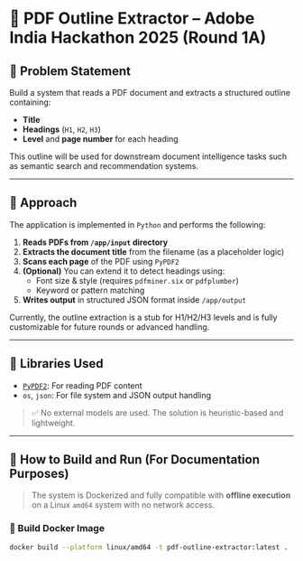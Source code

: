 # 📄 PDF Outline Extractor – Adobe India Hackathon 2025 (Round 1A)

## 🎯 Problem Statement

Build a system that reads a PDF document and extracts a structured outline containing:
- **Title**
- **Headings** (`H1`, `H2`, `H3`)
- **Level** and **page number** for each heading

This outline will be used for downstream document intelligence tasks such as semantic search and recommendation systems.

---

## 🧠 Approach

The application is implemented in `Python` and performs the following:

1. **Reads PDFs from `/app/input` directory**
2. **Extracts the document title** from the filename (as a placeholder logic)
3. **Scans each page** of the PDF using `PyPDF2`
4. **(Optional)** You can extend it to detect headings using:
   - Font size & style (requires `pdfminer.six` or `pdfplumber`)
   - Keyword or pattern matching
5. **Writes output** in structured JSON format inside `/app/output`

Currently, the outline extraction is a stub for H1/H2/H3 levels and is fully customizable for future rounds or advanced handling.

---

## 🧰 Libraries Used

- [`PyPDF2`](https://pypi.org/project/PyPDF2/): For reading PDF content
- `os`, `json`: For file system and JSON output handling

> ✅ No external models are used. The solution is heuristic-based and lightweight.

---

## 🐳 How to Build and Run (For Documentation Purposes)

> The system is Dockerized and fully compatible with **offline execution** on a Linux `amd64` system with no network access.

### 🔧 Build Docker Image

```bash
docker build --platform linux/amd64 -t pdf-outline-extractor:latest .
